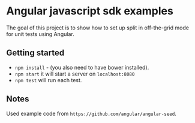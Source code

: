 # Angular javascript sdk examples

The goal of this project is to show how to set up split in off-the-grid mode
for unit tests using Angular.

## Getting started

- `npm install` - (you also need to have bower installed).
- `npm start` it will start a server on `localhost:8080`
- `npm test` will run each test.

## Notes

Used example code from `https://github.com/angular/angular-seed`.
